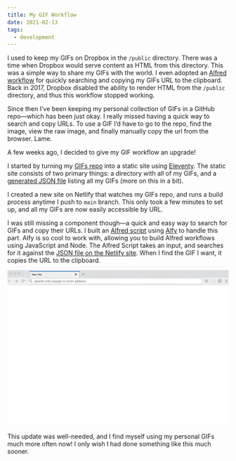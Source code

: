 ```yaml
---
title: My GIF Workflow
date: 2021-02-13
tags:
  - development
---
```


I used to keep my GIFs on Dropbox in the `/public` directory. There was a time when Dropbox would serve content as HTML from this directory. This was a simple way to share my GIFs with the world. I even adopted an [Alfred workflow](https://destroytoday.com/blog/gif-workflow) for quickly searching and copying my GIFs URL to the clipboard. Back in 2017, Dropbox disabled the ability to render HTML from the `/public` directory, and thus this workflow stopped working.

Since then I’ve been keeping my personal collection of GIFs in a GitHub repo—which has been just okay. I really missed having a quick way to search and copy URLs. To use a GIF I’d have to go to the repo, find the image, view the raw image, and  finally manually copy the url from the browser. Lame.

A few weeks ago, I decided to give my GIF workflow an upgrade!

I started by turning my [GIFs repo](https://github.com/starzonmyarmz/gifs) into a static site using [Eleventy](https://www.11ty.dev/). The static site consists of two primary things: a directory with all of my GIFs, and a [generated JSON file](https://github.com/starzonmyarmz/gifs/blob/main/src/gifs.njk) listing all my GIFs (more on this in a bit).

I created a new site on Netlify that watches my GIFs repo, and runs a build process anytime I push to `main` branch. This only took a few minutes to set up, and all my GIFs are now easily accessible by URL.

I was still missing a component though—a quick and easy way to search for GIFs and copy their URLs. I built an [Alfred script](https://github.com/starzonmyarmz/gifz-alfred-workflow/blob/main/index.js) using [Alfy](https://github.com/sindresorhus/alfy) to handle this part. Alfy is so cool to work with, allowing you to build Alfred workflows using JavaScript and Node. The Alfred Script takes an input, and searches for it against the [JSON file on the Netlify site](https://gifz.netlify.app/gifs.json). When I find the GIF I want, it copies the URL to the clipboard.

![My gif flow using Alfred App](/img/gif_workflow.gif)

This update was well-needed, and I find myself using my personal GIFs much more often now! I only wish I had done something like this much sooner.
